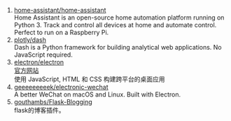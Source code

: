 1. [home-assistant/home-assistant](https://github.com/home-assistant/home-assistant)    
Home Assistant is an open-source home automation platform running on Python 3. Track and control all devices at home and automate control. Perfect to run on a Raspberry Pi.
2. [plotly/dash](https://github.com/plotly/dash)    
Dash is a Python framework for building analytical web applications. No JavaScript required.    
3. [electron/electron](https://github.com/electron/electron)   
[官方网站](https://electronjs.org/)     
使用 JavaScript, HTML 和 CSS 构建跨平台的桌面应用    
4. [geeeeeeeeek/electronic-wechat](https://github.com/geeeeeeeeek/electronic-wechat)    
A better WeChat on macOS and Linux. Built with Electron.
5. [gouthambs/Flask-Blogging](https://github.com/gouthambs/Flask-Blogging)    
flask的博客插件。

